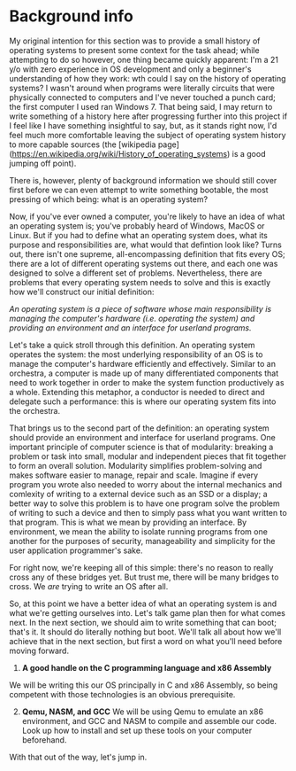 # Background info
My original intention for this section was to provide a small history of operating systems to
present some context for the task ahead; while attempting to do so however, one thing became
quickly apparent: I'm a 21 y/o with zero experience in OS development and only a beginner's
understanding of how they work: wth could I say on the
history of operating systems? I wasn't around when programs were literally circuits that were
physically connected to computers and I've never touched a punch card; the first computer
I used ran Windows 7. That being said, I may return to write something of a history here 
after progressing further into this project if I feel like I have something insightful to say,
but, as it stands right now, I'd feel much more comfortable leaving the subject of operating
system history to more capable sources (the 
[wikipedia page] (https://en.wikipedia.org/wiki/History_of_operating_systems) is a good jumping
off point).

There is, however, plenty of background information we should still cover first before we can
even attempt to write something bootable, the most pressing of which being: what is an
operating system?

Now, if you've ever owned a computer, you're likely to have an idea of what an operating
system is; you've probably heard of Windows, MacOS or Linux. But if you had to define what an
operating system does, what its purpose and responsibilities are, what would that defintion
look like? Turns out, there isn't one supreme, all-encompassing definition that fits every
OS; there are a lot of different operating systems out there, and each one was designed to
solve a different set of problems. Nevertheless, there are problems that every operating
system needs to solve and this is exactly how we'll construct our initial definition:

*An operating system is a piece of software whose main responsibility is managing the computer's
hardware (i.e. operating the system) and providing an environment and an interface for userland
programs.*

Let's take a quick stroll through this definition. An operating system operates the system: the
most underlying responsibility of an OS is to manage the computer's hardware efficiently and
effectively. Similar to an orchestra, a computer is made up of many differentiated components
that need to work together in order to make the system function productively as a whole.
Extending this metaphor, a conductor is needed to direct and delegate such a performance: this
is where our operating system fits into the orchestra.

That brings us to the second part of the definition: an operating system should provide an
environment and interface for userland programs. One important principle of computer science is
that of modularity: breaking a problem or task into small, modular and independent pieces that
fit together to form an overall solution. Modularity simplifies problem-solving and makes software
easier to manage, repair and scale. Imagine if every program you wrote also needed to worry about
the internal mechanics and comlexity of writing to a external device such as an SSD or a display;
a better way to solve this problem is to have one program solve the problem of writing to such a
device and then to simply pass what you want written to that program. This is what we mean by
providing an interface. By environment, we mean the ability to isolate running programs from one
another for the purposes of security, manageability and simplicity for the user application
programmer's sake.

For right now, we're keeping all of this simple: there's no reason to really cross any of these
bridges yet. But trust me, there will be many bridges to cross. We *are* trying to write an OS
after all.

So, at this point we have a better idea of what an operating system is and what we're getting
ourselves into. Let's talk game plan then for what comes next. In the next section, we should
aim to write something that can boot; that's it. It should do literally nothing but boot. We'll
talk all about how we'll achieve that in the next section, but first a word on what you'll need
before moving forward.

1. **A good handle on the C programming language and x86 Assembly**

We will be writing this our OS principally in C and x86 Assembly, so being competent with those
technologies is an obvious prerequisite.

2. **Qemu, NASM, and GCC**
We will be using Qemu to emulate an x86 environment, and GCC and NASM to compile and assemble
our code. Look up how to install and set up these tools on your computer beforehand.

With that out of the way, let's jump in.
